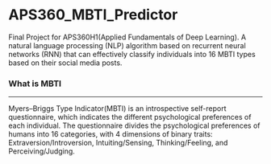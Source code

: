 # APS360_MBTI_Predictor

Final Project for APS360H1(Applied Fundamentals of Deep Learning).
A natural language processing (NLP) algorithm based on recurrent neural networks (RNN) that can effectively classify individuals into 16 MBTI types based on their social media posts. 

### What is MBTI
---
Myers–Briggs Type Indicator(MBTI) is an introspective self-report questionnaire, which indicates the different psychological preferences of each individual. The questionnaire divides the psychological preferences of humans into 16 categories, with 4 dimensions of binary traits: Extraversion/Introversion, Intuiting/Sensing, Thinking/Feeling, and Perceiving/Judging.



